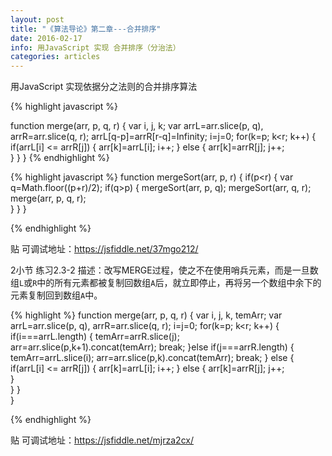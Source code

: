 ```yaml
---
layout: post
title: "《算法导论》第二章---合并排序"
date: 2016-02-17  
info: 用JavaScript 实现 合并排序（分治法）
categories: articles
---
```


用JavaScript 实现依据分之法则的合并排序算法

{% highlight javascript %}

function merge(arr, p, q, r) {
    var i, j, k;
    var arrL=arr.slice(p, q), arrR=arr.slice(q, r);
    arrL[q-p]=arrR[r-q]=Infinity;
    i=j=0;
    for(k=p; k<r; k++) {
        if(arrL[i] <= arrR[j]) {
            arr[k]=arrL[i];
            i++;
        } else {
            arr[k]=arrR[j];
            j++;       
        }
    }
}
{% endhighlight %}

{% highlight javascript %}
function mergeSort(arr, p, r) {
    if(p<r) {
        var q=Math.floor((p+r)/2);
        if(q>p) {
            mergeSort(arr, p, q);
            mergeSort(arr, q, r); 
            merge(arr, p, q, r);                   
        }
    }
}

{% endhighlight %}

贴 可调试地址：<a href="https://jsfiddle.net/37mgo212/" target="_blank">https://jsfiddle.net/37mgo212/</a>

2小节 练习2.3-2
描述：改写MERGE过程，使之不在使用哨兵元素，而是一旦数组`L`或`R`中的所有元素都被复制回数组`A`后，就立即停止，再将另一个数组中余下的元素复制回到数组`A`中。

{% highlight  %}
function merge(arr, p, q, r) {
    var i, j, k, temArr;
    var arrL=arr.slice(p, q), arrR=arr.slice(q, r);
    i=j=0;
    for(k=p; k<r; k++) {
        if(i===arrL.length) {
            temArr=arrR.slice(j);
            arr=arr.slice(p,k+1).concat(temArr);
            break;
        }else if(j===arrR.length) {
            temArr=arrL.slice(i);
            arr=arr.slice(p,k).concat(temArr); 
            break;
        } else {
            if(arrL[i] <= arrR[j]) {
                arr[k]=arrL[i];
                i++;
            } else {
                arr[k]=arrR[j];
                j++;       
            }    
        }
    }    
}

{% endhighlight %}

贴 可调试地址：<a href="https://jsfiddle.net/mjrza2cx/" target="_blank">https://jsfiddle.net/mjrza2cx/</a>



